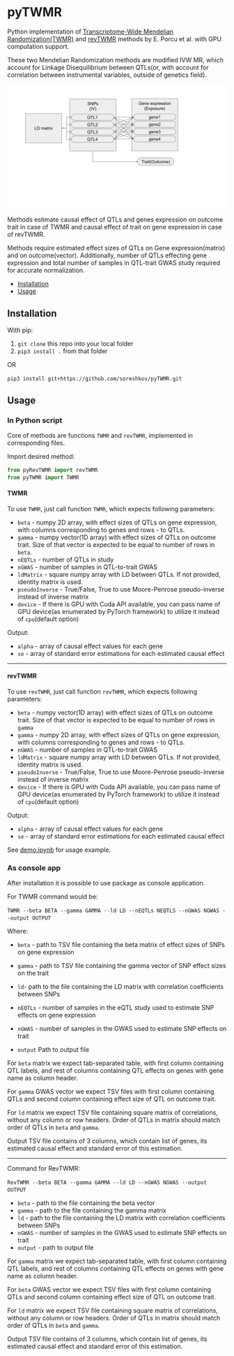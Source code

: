 # pyTWMR

Python implementation of [Transcriptome-Wide Mendelian Randomization(TWMR)](https://github.com/eleporcu/TWMR) and [revTWMR](https://github.com/eleporcu/revTWMR) methods by E. Porcu et al. with GPU computation support.

These two Mendelian Randomization methods are modified IVW MR, which account for Linkage Disequilibrium between QTLs(or, with account for correlation between instrumental variables, outside of genetics field).

![Data layout](data_layout.svg)

Methods estimate causal effect of QTLs and genes expression on outcome trait in case of TWMR and causal effect of trait on gene expression in case of revTWMR.

Methods require estimated effect sizes of QTLs on Gene expression(matrix) and on outcome(vector). Additionally, number of QTLs effecting gene expression and total number of samples in QTL-trait GWAS study required for accurate normalization.

- [Installation](#installation)
- [Usage](#usage)

## Installation

With pip:

1. `git clone` this repo into your local folder
2. `pip3 install .` from that folder

OR

`pip3 install git+https://github.com/soreshkov/pyTWMR.git`

## Usage

### In Python script

Core of methods are functions `TWMR` and `revTWMR`, implemented in corresponding files.

Import desired method:

```python
from pyRevTWMR import revTWMR
from pyTWMR import TWMR
```

#### TWMR

To use `TWMR`, just call function `TWMR`, which expects following parameters:

- `beta` - numpy 2D array, with effect sizes of QTLs on gene expression, with columns corresponding to genes and rows - to QTLs.
- `gamma` - numpy vector(1D array) with effect sizes of QTLs on outcome trait. Size of that vector is expected to be equal to number of rows in `beta`.
- `nEQTLs` - number of QTLs in study
- `nGWAS` - number of samples in QTL-to-trait GWAS
- `ldMatrix` - square numpy array with LD between QTLs. If not provided, identity matrix is used.
- `pseudoInverse` - True/False, True to use Moore-Penrose pseudo-inverse instead of inverse matrix
- `device` - If there is GPU with Cuda API available, you can pass name of GPU device(as enumerated by PyTorch framework) to utilize it instead of `cpu`(default option)

Output:

- `alpha` - array of causal effect values for each gene
- `se` - array of standard error estimations for each estimated causal effect

---

#### revTWMR

To use `revTWMR`, just call function `revTWMR`, which expects following parameters:

- `beta` - numpy vector(1D array) with effect sizes of QTLs on outcome trait. Size of that vector is expected to be equal to number of rows in `gamma`
- `gamma` - numpy 2D array, with effect sizes of QTLs on gene expression, with columns corresponding to genes and rows - to QTLs.
- `nGWAS` - number of samples in QTL-to-trait GWAS
- `ldMatrix` - square numpy array with LD between QTLs. If not provided, identity matrix is used.
- `pseudoInverse` - True/False, True to use Moore-Penrose pseudo-inverse instead of inverse matrix
- `device` - If there is GPU with Cuda API available, you can pass name of GPU device(as enumerated by PyTorch framework) to utilize it instead of `cpu`(default option)

Output:

- `alpha` - array of causal effect values for each gene
- `se` - array of standard error estimations for each estimated causal effect

See [demo.ipynb](https://github.com/soreshkov/pyTWMR/blob/master/demo.ipynb) for usage example.

### As console app

After installation it is possible to use package as console application.

For TWMR command would be:

`TWMR --beta BETA --gamma GAMMA --ld LD --nEQTLs NEQTLS --nGWAS NGWAS --output OUTPUT`

Where:

- `beta` - path to TSV file containing the beta matrix of effect sizes of SNPs on gene expression

- `gamma` - path to TSV file containing the gamma vector of SNP effect sizes on the trait

- `ld`- path to the file containing the LD matrix with correlation coefficients between SNPs
- `nEQTLs` -  number of samples in the eQTL study used to estimate SNP effects on gene expression
- `nGWAS` - number of samples in the GWAS used to estimate SNP effects on trait
- `output` Path to output file

For `beta` matrix we expect tab-separated table, with first column containing QTL labels, and rest of columns containing QTL effects on genes with gene name as column header.

For `gamma` GWAS vector we expect TSV files with first column containing QTLs and second column containing effect size of QTL on outcome trait.

For `ld` matrix we expect TSV file containing square matrix of correlations, without any column or row headers. Order of QTLs in matrix should match order of QTLs in `beta` and `gamma`.

Output TSV file contains of 3 columns, which contain list of genes, its estimated causal effect and standard error of this estimation.

---

Command for RevTWMR:

`RevTWMR --beta BETA --gamma GAMMA --ld LD --nGWAS NGWAS --output OUTPUT`

- `beta` - path to the file containing the beta vector
- `gamma` -    path to the file containing the gamma matrix
- `ld` -   path to the file containing the LD matrix with correlation coefficients between SNPs
- `nGWAS` -     number of samples in the GWAS used to estimate SNP effects on trait
- `output` -  path to output file

For `gamma` matrix we expect tab-separated table, with first column containing QTL labels, and rest of columns containing QTL effects on genes with gene name as column header.

For `beta` GWAS vector we expect TSV files with first column containing QTLs and second column containing effect size of QTL on outcome trait.

For `ld` matrix we expect TSV file containing square matrix of correlations, without any column or row headers. Order of QTLs in matrix should match order of QTLs in `beta` and `gamma`.

Output TSV file contains of 3 columns, which contain list of genes, its estimated causal effect and standard error of this estimation.